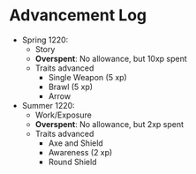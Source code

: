 # Advancement Log
+ Spring 1220: 
    + Story
    + **Overspent**: No allowance, but 10xp spent
    + Traits advanced
        + Single Weapon (5 xp)
        + Brawl (5 xp)
        + Arrow
+ Summer 1220: 
    + Work/Exposure
    + **Overspent**: No allowance, but 2xp spent
    + Traits advanced
        + Axe and Shield
        + Awareness (2 xp)
        + Round Shield
